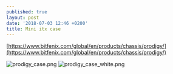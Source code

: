 ```yaml
---
published: true
layout: post
date: '2018-07-03 12:46 +0200'
title: Mini itx case
---
```

[https://www.bitfenix.com/global/en/products/chassis/prodigy/](https://www.bitfenix.com/global/en/products/chassis/prodigy/)

![prodigy_case.png]({{site.baseurl}}/media/prodigy_case.png)
![prodigy_case_white.png]({{site.baseurl}}/media/prodigy_case_white.png)

